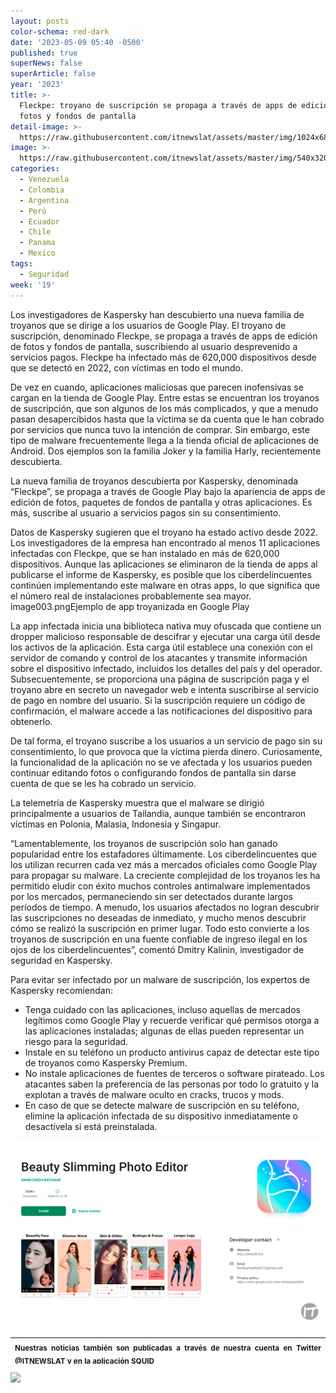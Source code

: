 ```yaml
---
layout: posts
color-schema: red-dark
date: '2023-05-09 05:40 -0500'
published: true
superNews: false
superArticle: false
year: '2023'
title: >-
  Fleckpe: troyano de suscripción se propaga a través de apps de edición de
  fotos y fondos de pantalla
detail-image: >-
  https://raw.githubusercontent.com/itnewslat/assets/master/img/1024x680/kaspersky-photoeditor-g.jpg
image: >-
  https://raw.githubusercontent.com/itnewslat/assets/master/img/540x320/kaspersky-photoeditor-p.jpg
categories:
  - Venezuela
  - Colombia
  - Argentina
  - Perú
  - Ecuador
  - Chile
  - Panama
  - Mexico
tags:
  - Seguridad
week: '19'
---
```

Los investigadores de Kaspersky han descubierto una nueva familia de troyanos que se dirige a los usuarios de Google Play. El troyano de suscripción, denominado Fleckpe, se propaga a través de apps de edición de fotos y fondos de pantalla, suscribiendo al usuario desprevenido a servicios pagos. Fleckpe ha infectado más de 620,000 dispositivos desde que se detectó en 2022, con víctimas en todo el mundo.
 
De vez en cuando, aplicaciones maliciosas que parecen inofensivas se cargan en la tienda de Google Play. Entre estas se encuentran los troyanos de suscripción, que son algunos de los más complicados, y que a menudo pasan desapercibidos hasta que la víctima se da cuenta que le han cobrado por servicios que nunca tuvo la intención de comprar. Sin embargo, este tipo de malware frecuentemente llega a la tienda oficial de aplicaciones de Android. Dos ejemplos son la familia Joker y la familia Harly, recientemente descubierta.

La nueva familia de troyanos descubierta por Kaspersky, denominada “Fleckpe”, se propaga a través de Google Play bajo la apariencia de apps de edición de fotos, paquetes de fondos de pantalla y otras aplicaciones. Es más, suscribe al usuario a servicios pagos sin su consentimiento.
 
Datos de Kaspersky sugieren que el troyano ha estado activo desde 2022. Los investigadores de la empresa han encontrado al menos 11 aplicaciones infectadas con Fleckpe, que se han instalado en más de 620,000 dispositivos. Aunque las aplicaciones se eliminaron de la tienda de apps al publicarse el informe de Kaspersky, es posible que los ciberdelincuentes continúen implementando este malware en otras apps, lo que significa que el número real de instalaciones probablemente sea mayor.
image003.pngEjemplo de app troyanizada en Google Play

La app infectada inicia una biblioteca nativa muy ofuscada que contiene un dropper malicioso responsable de descifrar y ejecutar una carga útil desde los activos de la aplicación. Esta carga útil establece una conexión con el servidor de comando y control de los atacantes y transmite información sobre el dispositivo infectado, incluidos los detalles del país y del operador. Subsecuentemente, se proporciona una página de suscripción paga y el troyano abre en secreto un navegador web e intenta suscribirse al servicio de pago en nombre del usuario. Si la suscripción requiere un código de confirmación, el malware accede a las notificaciones del dispositivo para obtenerlo.
 
De tal forma, el troyano suscribe a los usuarios a un servicio de pago sin su consentimiento, lo que provoca que la víctima pierda dinero. Curiosamente, la funcionalidad de la aplicación no se ve afectada y los usuarios pueden continuar editando fotos o configurando fondos de pantalla sin darse cuenta de que se les ha cobrado un servicio.
 
La telemetría de Kaspersky muestra que el malware se dirigió principalmente a usuarios de Tailandia, aunque también se encontraron víctimas en Polonia, Malasia, Indonesia y Singapur.
 
“Lamentablemente, los troyanos de suscripción solo han ganado popularidad entre los estafadores últimamente. Los ciberdelincuentes que los utilizan recurren cada vez más a mercados oficiales como Google Play para propagar su malware. La creciente complejidad de los troyanos les ha permitido eludir con éxito muchos controles antimalware implementados por los mercados, permaneciendo sin ser detectados durante largos períodos de tiempo. A menudo, los usuarios afectados no logran descubrir las suscripciones no deseadas de inmediato, y mucho menos descubrir cómo se realizó la suscripción en primer lugar. Todo esto convierte a los troyanos de suscripción en una fuente confiable de ingreso ilegal en los ojos de los ciberdelincuentes”, comentó Dmitry Kalinin, investigador de seguridad en Kaspersky.
 
Para evitar ser infectado por un malware de suscripción, los expertos de Kaspersky recomiendan:

- Tenga cuidado con las aplicaciones, incluso aquellas de mercados legítimos como Google Play y recuerde verificar qué permisos otorga a las aplicaciones instaladas; algunas de ellas pueden representar un riesgo para la seguridad.
- Instale en su teléfono un producto antivirus capaz de detectar este tipo de troyanos como Kaspersky Premium.
- No instale aplicaciones de fuentes de terceros o software pirateado. Los atacantes saben la preferencia de las personas por todo lo gratuito y la explotan a través de malware oculto en cracks, trucos y mods.
- En caso de que se detecte malware de suscripción en su teléfono, elimine la aplicación infectada de su dispositivo inmediatamente o desactívela si está preinstalada.

![](https://raw.githubusercontent.com/itnewslat/assets/master/img/540x320/kaspersky-photoeditor-p.jpg)

<table style="height: 42px;" width="569">
<tbody>
<tr>
<td style="text-align: justify;"><sub><strong>Nuestras noticias también son publicadas a través de nuestra cuenta en Twitter <a href="https://twitter.com/itnewslat?lang=es">@ITNEWSLAT</a> y en la aplicación <a href="https://squidapp.co/en/">SQUID</a></strong></sub></td>
</tr>
</tbody>
</table>
<img src="https://tracker.metricool.com/c3po.jpg?hash=56f88a41e39ab42c063cc51676587a04"/>